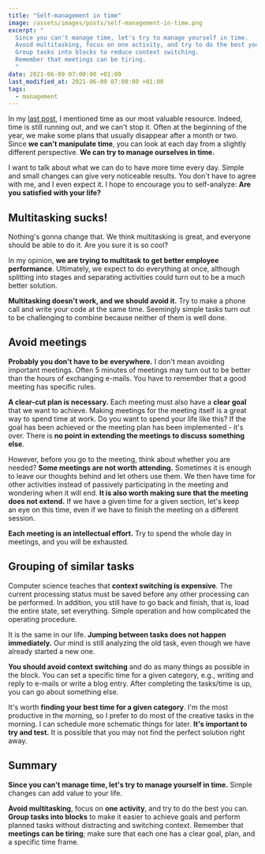 ```yaml
---
title: "Self-management in time"
image: /assets/images/posts/self-management-in-time.png
excerpt: "
  Since you can't manage time, let's try to manage yourself in time.
  Avoid multitasking, focus on one activity, and try to do the best you can.
  Group tasks into blocks to reduce context switching.
  Remember that meetings can be tiring.
  "
date: 2021-06-09 07:00:00 +01:00
last_modified_at: 2021-06-09 07:00:00 +01:00
tags:
  - management
---
```


  In my [last post](<{% post_url 2021-06-02-time-is-the-most-valuable-resource %}>), I mentioned time as our most valuable resource.
  Indeed, time is still running out, and we can't stop it.
  Often at the beginning of the year, we make some plans that usually disappear after a month or two.
  Since **we can't manipulate time**, you can look at each day from a slightly different perspective.
  **We can try to manage ourselves in time.**

  I want to talk about what we can do to have more time every day.
  Simple and small changes can give very noticeable results.
  You don't have to agree with me, and I even expect it.
  I hope to encourage you to self-analyze:
  **Are you satisfied with your life?**

## Multitasking sucks!
  Nothing's gonna change that.
  We think multitasking is great, and everyone should be able to do it.
  Are you sure it is so cool?

  In my opinion, **we are trying to multitask to get better employee performance**.
  Ultimately, we expect to do everything at once, although splitting into stages and separating activities could turn out to be a much better solution.

  **Multitasking doesn't work, and we should avoid it.**
  Try to make a phone call and write your code at the same time.
  Seemingly simple tasks turn out to be challenging to combine because neither of them is well done.

## Avoid meetings
  **Probably you don't have to be everywhere.**
  I don't mean avoiding important meetings.
  Often 5 minutes of meetings may turn out to be better than the hours of exchanging e-mails.
  You have to remember that a good meeting has specific rules.

  **A clear-cut plan is necessary.**
  Each meeting must also have a **clear goal** that we want to achieve.
  Making meetings for the meeting itself is a great way to spend time at work.
  Do you want to spend your life like this?
  If the goal has been achieved or the meeting plan has been implemented - it's over.
  There is **no point in extending the meetings to discuss something else**.

  However, before you go to the meeting, think about whether you are needed?
  **Some meetings are not worth attending.**
  Sometimes it is enough to leave our thoughts behind and let others use them.
  We then have time for other activities instead of passively participating in the meeting and wondering when it will end.
  **It is also worth making sure that the meeting does not extend.**
  If we have a given time for a given section, let's keep an eye on this time, even if we have to finish the meeting on a different session.

  **Each meeting is an intellectual effort.**
  Try to spend the whole day in meetings, and you will be exhausted.

## Grouping of similar tasks
  Computer science teaches that **context switching is expensive**.
  The current processing status must be saved before any other processing can be performed.
  In addition, you still have to go back and finish, that is, load the entire state, set everything.
  Simple operation and how complicated the operating procedure.

  It is the same in our life.
  **Jumping between tasks does not happen immediately.**
  Our mind is still analyzing the old task, even though we have already started a new one.

  **You should avoid context switching** and do as many things as possible in the block.
  You can set a specific time for a given category, e.g., writing and reply to e-mails or write a blog entry.
  After completing the tasks/time is up, you can go about something else.

  It's worth **finding your best time for a given category**.
  I'm the most productive in the morning, so I prefer to do most of the creative tasks in the morning.
  I can schedule more schematic things for later.
  **It's important to try and test.**
  It is possible that you may not find the perfect solution right away.

## Summary

  **Since you can't manage time, let's try to manage yourself in time.**
  Simple changes can add value to your life.

  **Avoid multitasking**, focus on **one activity**, and try to do the best you can.
  **Group tasks into blocks** to make it easier to achieve goals and perform planned tasks without distracting and switching context.
  Remember that **meetings can be tiring**; make sure that each one has a clear goal, plan, and a specific time frame.
